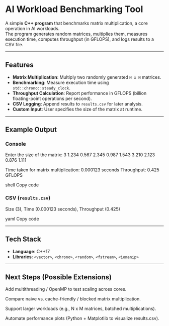# AI Workload Benchmarking Tool

A simple **C++ program** that benchmarks matrix multiplication, a core operation in AI workloads.  
The program generates random matrices, multiplies them, measures execution time, computes throughput (in GFLOPS), and logs results to a CSV file.

---

##  Features
- **Matrix Multiplication**: Multiply two randomly generated `N x N` matrices.  
- **Benchmarking**: Measure execution time using `std::chrono::steady_clock`.  
- **Throughput Calculation**: Report performance in GFLOPS (billion floating-point operations per second).  
- **CSV Logging**: Append results to `results.csv` for later analysis.  
- **Custom Input**: User specifies the size of the matrix at runtime.  

---

## Example Output

### Console
Enter the size of the matrix: 3
1.234 0.567 2.345
0.987 1.543 3.210
2.123 0.876 1.111

Time taken for matrix multiplication: 0.000123 seconds
Throughput: 0.425 GFLOPS

shell
Copy code

### CSV (`results.csv`)
Size (3), Time (0.000123 seconds), Throughput (0.425)

yaml
Copy code

---

## Tech Stack
- **Language**: C++17  
- **Libraries**: `<vector>`, `<chrono>`, `<random>`, `<fstream>`, `<iomanip>`  

---

## Next Steps (Possible Extensions)
Add multithreading / OpenMP to test scaling across cores.

Compare naive vs. cache-friendly / blocked matrix multiplication.

Support larger workloads (e.g., N x M matrices, batched multiplications).

Automate performance plots (Python + Matplotlib to visualize results.csv).
